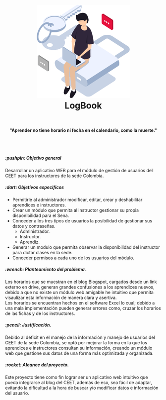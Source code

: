 <h1 align="center">
<a href="./src/Home_logBook/index.html"><img src="./3- Desarrollo/03-Prototipo_N.F/img-readme/user.png" alt="User image" width="300" height="300"></a>
<br>
LogBook
<br>
<br>
</h1>

<h4 align="center">"Aprender no tiene horario ni fecha en el calendario, como la muerte."</h4>
<br>
<br>
<h5> :pushpin: Objetivo general</h5>
<p>Desarrollar un aplicativo WEB para el módulo de gestión de usuarios del CEET para los instructores de la sede Colombia.</p>
<h5> :dart: Objetivos especificos</h5>
<ul>
    <li>Permitirle al administrador modificar, editar, crear y deshabilitar aprendices e instructores.</li>
    <li>Crear un módulo que permita al instructor gestionar su propia disponibilidad para el Sena.</li>
    <li>Conceder a los tres tipos de usuarios la posibilidad de gestionar sus datos y contraseñas.
        <ul>
            <li>Administrador.</li>
            <li>Instructor.</li>
            <li>Aprendiz.</li>
        </ul>
    </li>
    <li>Generar un modulo que permita observar la disponibilidad del instructor para dictar clases en la sede.</li>
    <li>Conceder permisos a cada uno de los usuarios del módulo.</li>
</ul>
<h5> :wrench: Planteamiento del problema.</h5>
<p>Los horarios que se muestran en el blog Blogspot, cargados desde un link externo en drive, generan grandes 
   confusiones a los aprendices nuevos, debido a que no existe un módulo web amigable he 
   intuitivo que permita visaulizar esta información de manera clara y asertiva.
   <br>
   Los horarios se encuentran hechos en el software Excel lo cual; debido a una mala implementación pueden generar errores como, cruzar
    los horarios de las fichas y de los instructores.
</p>
<h5> :pencil: Justificación.</h5>
<p>
    Debido al déficit en el manejo de la información y manejo de usuarios del CEET de la sede Colombia, se optó por mejorar la forma en la que los aprendices e instructores consultan su información, creando un módulo web que gestione sus datos de una forma más optimizada y organizada.


</p>
<h5> :rocket: Alcance del proyecto.</h5>
<p>
Este proyecto tiene como fin lograr ser un aplicativo web intuitivo que pueda integrarse al blog del CEET, además de eso, sea fácil de adaptar, evitando la dificultad a la hora de buscar y/o modificar datos e información del usuario.
</p>
